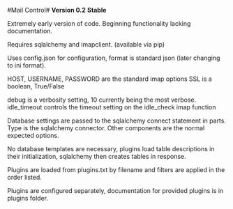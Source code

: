 #Mail Control#
__Version 0.2__
__Stable__


Extremely early version of code. Beginning functionality lacking documentation.

Requires sqlalchemy and imapclient. (available via pip)

Uses config.json for configuration, format is standard json (later changing to ini format).

HOST, USERNAME, PASSWORD are the standard imap options
SSL is a boolean, True/False

debug is a verbosity setting, 10 currently being the most verbose.
idle_timeout controls the timeout setting on the idle_check imap function

Database settings are passed to the sqlalchemy connect statement in parts.
Type is the sqlalchemy connector.
Other components are the normal expected options.

No database templates are necessary, plugins load table descriptions in their initialization,
sqlalchemy then creates tables in response.

Plugins are loaded from plugins.txt by filename and filters are applied in the order listed.

Plugins are configured separately, documentation for provided plugins is in plugins folder.
